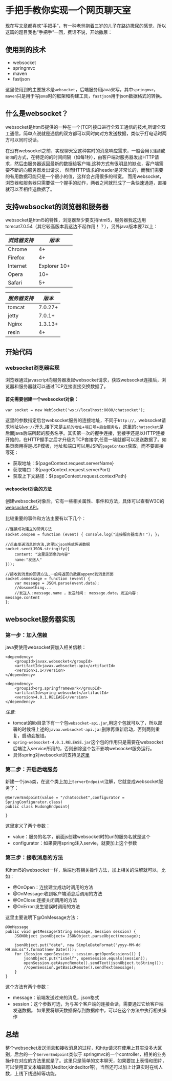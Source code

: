 # 手把手教你实现一个网页聊天室

现在写文章都喜欢“手把手”，有一种老爸抱着三岁的儿子在路边撒尿的感觉，所以这篇的题目我也“手把手”一回，费话不说，开始撒尿：

## 使用到的技术
- websocket
- springmvc
- maven
- fastjson
 
这里使用到的主要技术是`websocket`，后端服务用java来写，其中`springmvc`，`maven`只是用于写java时的框架和构建工具，`fastjson`用于json数据格式的转换。

## 什么是websocket？
websocket是html5提供的一种在一个(TCP)接口进行全双工通信的技术,所谓全双工通信，简单点说就是通信的双方都可以同时向对方发送数据，类似于打电话时两方可以同时说话。

在没有websocket之前，实现聊天室这种实时的消息响应需求，一般会用`长连接`或`轮询`的方式，在特定的的时间间隔（如每1秒），由客户端对服务器发出HTTP请求，然后由服务器返回最新的数据给客户端,这种方式有很明显的缺点，客户端需要不断的向服务器发出请求，
然而HTTP请求的header是非常长的，而我们需要的有用数据可能只是一个很小的值，这样会占用很多的带宽。
而用websocket，浏览器和服务器只需要做一个握手的动作，两者之间就形成了一条快速通道，直接就可以互相传送数据了。

## 支持websocket的浏览器和服务器
websocket是html5的特性，浏览器至少要支持html5，服务器我这边用tomcat7.0.54（其它较高版本我这边不起作用！？），另外java版本要7以上：

| *浏览器支持*  | *版本*
|--------------|---------
| Chrome  | 4+
| Firefox | 4+
| Internet| Explorer 	10+
| Opera   | 10+
| Safari  | 5+

| *服务器支持*  | *版本*
|--------------|-----------
| tomcat | 7.0.27+
| jetty  | 7.0.1+
| Nginx  | 1.3.13+
| resin  | 4+

## 开始代码

### websocket浏览器实现

浏览器通过javascript向服务器发起websocket请求，获取websocket连接后，浏览器和服务器就可以通过TCP连接直接交换数据了。
#### 首先需要创建一个websocket对象：

```
var socket = new WebSocket('ws://localhost:8080/chatsocket');

```
这里的参数指定后台websocket服务的连接地址，不同于`http://`，websocket请求地址以`ws://`开头,接下来是`主机的地址`+`端口号`+`后台服务名`，这里的`chatsocket`是后面java后端所起的服务名字。其实第一次的握手连接，套接字还是以HTTP连接开始的，在HTTP握手之后才升级为TCP套接字,任意一端就都可以发送数据了。如果页面用得是JSP模板，地址和端口可以用JSP的`pageContext`获取，而不要直接写死：

- 获取地址：${pageContext.request.serverName}
- 获取端口：${pageContext.request.serverPort}
- 获取上下文路径：${pageContext.request.contextPath}

#### websocket对象的方法

创建websocket对象后，它有一些相关属性、事件和方法，具体可以查看W3C的[websocket API](https://www.w3.org/TR/websockets/)。

比较重要的事件和方法主要有以下几个：

```
//连接成功建立的回调方法
socket.onopen = function (event) { console.log("连接服务器成功！"); };
```
```
//点击发送消息的方法,这里以json格式传送数据
socket.send(JSON.stringify({
    content: "这里是消息的内容"
    name:"发送人"
}));
```
```
//接收到消息的回调方法,一般将返回的数据append到消息页面
socket.onmessage = function (event) { 
    var message = JSON.parse(event.data);
    //dosomething...
    //发送人：message.name ，发送时间： message.date，发送内容：message.content
};

```

## websocket服务器实现

### 第一步：加入信赖
java要使用websocket要加入相关信赖：

```
<dependency>
    <groupId>javax.websocket</groupId>
    <artifactId>javax.websocket-api</artifactId>
    <version>1.1</version>
</dependency>

<dependency>
    <groupId>org.springframework</groupId>
    <artifactId>spring-websocket</artifactId>
    <version>4.0.1.RELEASE</version>
</dependency>
```

*注意*:

- tomcat的lib目录下有一个包`websocket-api.jar`,用这个包就可以了，所以部署的时候将上述的`javax.websocket-api.jar`删除再重新启动，否则两则重复，启动会报错。
- `spring-websocket-4.0.1.RELEASE.jar`这个包的作用只是需要在websocket后端注入service所用的，否则删除这个包不影响websocket服务运行。
- 具体spring对websocket的支持见[这里](http://spring.io/blog/2013/05/23/spring-framework-4-0-m1-websocket-support)

### 第二步：开启后端服务

新建一个java类，在这个类上加上`ServerEndpoint`注解，它就变成websocket服务了：

```
@ServerEndpoint(value = "/chatsocket",configurator = SpringConfigurator.class)
public class HudongEndpoint{

}
```

这里定义了两个参数：

- value：服务的名字，前面js创建websocket时的url的服务名就是这个
- configurator：如果要用spring注入servie，就要加上这个参数

### 第三步：接收消息的方法
和html5的websocket一样，后端也有相关操作方法，加上相关的注解就可以，比如：

- @OnOpen：连接建立成功时调用的方法
- @OnMessage:收到客户端消息后调用的方法
- @OnClose:连接关闭调用的方法
- @OnError:发生错误时调用的方法

这里主要说明下@OnMessage方法：

```
@OnMessage
public void getMessage(String message, Session session) {
    JSONObject jsonObject= JSONObject.parseObject(message);

    jsonObject.put("date", new SimpleDateFormat("yyyy-MM-dd HH:mm:ss").format(new Date()));
    for (Session openSession : session.getOpenSessions()) {
        jsonObject.put("isSelf", openSession.equals(session));
        openSession.getAsyncRemote().sendText(jsonObject.toString());
        //openSession.getBasicRemote().sendText(message);
    }
}
```
这个方法有两个参数：

- message：前端发送过来的消息，json格式
- session：这个参数可选，为与某个客户端的连接会话，需要通过它给客户端发送数据。
如果要将聊天数据保存到数据库中，可以在这个方法中执行相关操作


## 总结
整个websocket发送消息和接收消息的过程，和http请求在使用上其实没多大区别，后台的一个`ServerEndpoint`类似于
springmvc的一个controller，相关的业务操作在对应的方法里就是了。这里只是简单的文本聊天，如果要加上表情和图片，
可以使用富文本编辑器(Ueditor,kindeditor等)，当然还可以加上计算实时在线人数，上线下线通知等功能。

